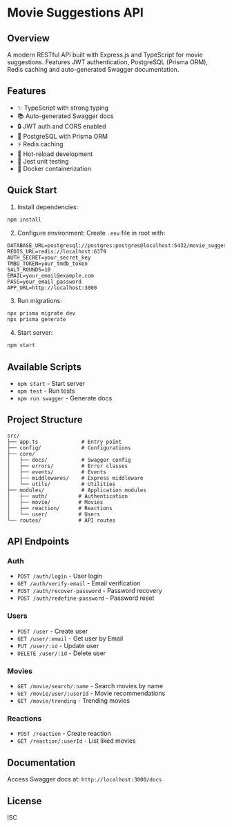 # Movie Suggestions API

## Overview

A modern RESTful API built with Express.js and TypeScript for movie suggestions. Features JWT authentication, PostgreSQL (Prisma ORM), Redis caching and auto-generated Swagger documentation.

## Features

- ✨ TypeScript with strong typing
- 📚 Auto-generated Swagger docs
- 🔒 JWT auth and CORS enabled
- 💾 PostgreSQL with Prisma ORM
- ⚡ Redis caching
- 🚀 Hot-reload development
- 🧪 Jest unit testing
- 🐳 Docker containerization

## Quick Start

1. Install dependencies:

```bash
npm install
```

2. Configure environment:
   Create `.env` file in root with:

```env
DATABASE_URL=postgresql://postgres:postgres@localhost:5432/movie_suggestions
REDIS_URL=redis://localhost:6379
AUTH_SECRET=your_secret_key
TMBD_TOKEN=your_tmdb_token
SALT_ROUNDS=10
EMAIL=your_email@example.com
PASS=your_email_password
APP_URL=http://localhost:3000
```

3. Run migrations:

```bash
npx prisma migrate dev
npx prisma generate
```

4. Start server:

```bash
npm start
```

## Available Scripts

- `npm start` - Start server
- `npm test` - Run tests
- `npm run swagger` - Generate docs

## Project Structure

```
src/
├── app.ts              # Entry point
├── config/             # Configurations
├── core/
│   ├── docs/           # Swagger config
│   ├── errors/         # Error classes
│   ├── events/         # Events
│   ├── middlewares/    # Express middleware
│   └── utils/          # Utilities
├── modules/            # Application modules
│   ├── auth/          # Authentication
│   ├── movie/         # Movies
│   ├── reaction/      # Reactions
│   └── user/          # Users
└── routes/            # API routes
```

## API Endpoints

### Auth

- `POST /auth/login` - User login
- `GET /auth/verify-email` - Email verification
- `POST /auth/recover-password` - Password recovery
- `POST /auth/redefine-password` - Password reset

### Users

- `POST /user` - Create user
- `GET /user/:email` - Get user by Email
- `PUT /user/:id` - Update user
- `DELETE /user/:id` - Delete user

### Movies

- `GET /movie/search/:name` - Search movies by name
- `GET /movie/user/:userId` - Movie recommendations
- `GET /movie/trending` - Trending movies

### Reactions

- `POST /reaction` - Create reaction
- `GET /reaction/:userId` - List liked movies

## Documentation

Access Swagger docs at: `http://localhost:3000/docs`

## License

ISC
